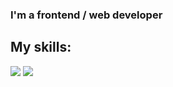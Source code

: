 ### I'm a frontend / web developer
## My skills:

<img src="https://img.shields.io/badge/html-F0E68C?style=for-the-badge&logo=HTML5&logoColor=000"/> <img src="https://img.shields.io/badge/CSS3-F0E68C?style=for-the-badge&logo=HTML5&logoColor=000"/>




